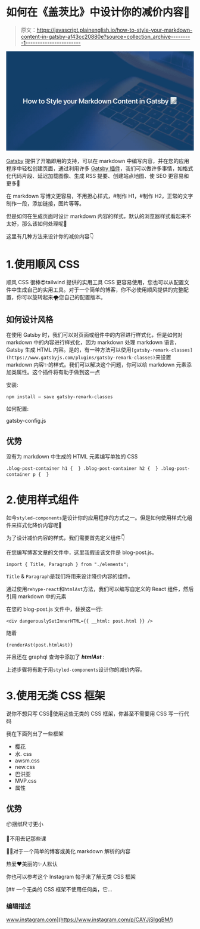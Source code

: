 # 如何在《盖茨比》中设计你的减价内容📝

> 原文：<https://javascript.plainenglish.io/how-to-style-your-markdown-content-in-gatsby-af43cc20880e?source=collection_archive---------1----------------------->

![](img/5368ea836f5cbcb8db534e1d7079e521.png)

[Gatsby](https://www.gatsbyjs.com/) 提供了开箱即用的支持，可以在 markdown 中编写内容，并在您的应用程序中轻松创建页面，通过利用许多 [Gatsby 插件](https://www.gatsbyjs.com/plugins)，我们可以做许多事情，如格式化代码片段、延迟加载图像、生成 RSS 提要、创建站点地图、使 SEO 更容易和更多🥳

在 markdown 写博文更容易，不用担心样式，#制作 H1，#制作 H2，正常的文字制作一段，添加链接，图片等等。

但是如何在生成页面时设计 markdown 内容的样式，默认的浏览器样式看起来不太好，那么该如何处理呢🤔

这里有几种方法来设计你的减价内容👇

# 1.使用顺风 CSS

顺风 CSS 很棒😍tailwind 提供的实用工具 CSS 更容易使用，您也可以从配置文件中生成自己的实用工具。对于一个简单的博客，你不必使用顺风提供的完整配置，你可以旋转起来🌪您自己的配置版本。

## 如何设计风格

在使用 Gatsby 时，我们可以对页面或组件中的内容进行样式化，但是如何对 markdown 中的内容进行样式化，因为 markdown 处理 markdown 语言，Gatsby 生成 HTML 内容。是的，有一种方法可以使用`[gatsby-remark-classes](https://www.gatsbyjs.com/plugins/gatsby-remark-classes)`来设置 markdown 内容✨的样式。我们可以解决这个问题，你可以给 markdown 元素添加类属性。这个插件将有助于做到这一点

安装:

```
npm install — save gatsby-remark-classes
```

如何配置:

gatsby-config.js

## 优势

没有为 markdown 中生成的 HTML 元素编写单独的 CSS

```
.blog-post-container h1 {  } .blog-post-container h2 {  } .blog-post-container p {  }
```

# 2.使用样式组件

如今`styled-components`是设计你的应用程序的方式之一。但是如何使用样式化组件来样式化降价内容呢🤔

为了设计减价内容的样式，我们需要首先定义组件👇

在您编写博客文章的文件中，这里我假设该文件是 blog-post.js。

```
import { Title, Paragraph } from "./elements";
```

`Title` & `Paragraph`是我们将用来设计降价内容的组件。

通过使用`rehype-react`和`htmlAst`方法，我们可以编写自定义的 React 组件，然后引用 markdown 中的元素

在您的 blog-post.js 文件中，替换这一行:

```
<div dangerouslySetInnerHTML={{ __html: post.html }} />
```

随着

```
{renderAst(post.htmlAst)}
```

并且还在 graphql 查询中添加了 ***htmlAst*** :

上述步骤将有助于用`styled-components`设计你的减价内容。

# 3.使用无类 CSS 框架

说你不想只写 CSS🤯使用这些无类的 CSS 框架，你甚至不需要用 CSS 写一行代码

我在下面列出了一些框架

*   [樱花](https://oxal.org/projects/sakura/)
*   水. css
*   awsm.css
*   new.css
*   巴洪亚
*   MVP.css
*   属性

## 优势

📦捆绑尺寸更小

🤔不用去记那些课

👌🏻对于一个简单的博客或美化 markdown 解析的内容

热爱❤️美丽的✨人默认

你也可以参考这个 Instagram 帖子来了解无类 CSS 框架

[](https://www.instagram.com/p/CAYJjSIgqBM/) [## 一个无类的 CSS 框架不使用任何类，它…

### 编辑描述

www.instagram.com](https://www.instagram.com/p/CAYJjSIgqBM/)
